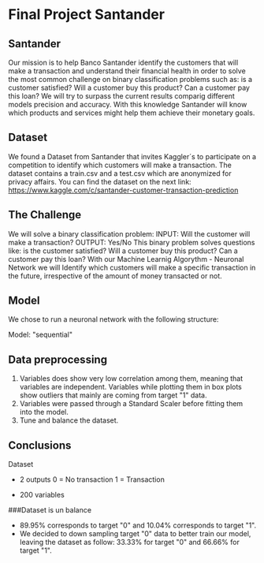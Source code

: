 # Final Project Santander

## Santander
Our mission is to help Banco Santander identify the customers that will make a transaction and understand their financial health in order to solve the most common challenge on binary classification problems such as: is a customer satisfied? Will a customer buy this product? Can a customer pay this loan? We will try to surpass the current results comparig different models precision and accuracy. With this knowledge Santander will know which products and services might help them achieve their monetary goals.

## Dataset
We found a Dataset from Santander that invites Kaggler´s to participate on a competition to identify which customers will make a transaction. The dataset contains a train.csv and a test.csv which are anonymized for privacy affairs. You can find the dataset on the next link:
https://www.kaggle.com/c/santander-customer-transaction-prediction

## The Challenge
We will solve a binary classification problem:
INPUT: Will the customer will make a transaction?
OUTPUT: Yes/No
This binary problem solves questions like: is the customer satisfied? Will a customer buy this product? Can a customer pay this loan?
With our Machine Learnig Algorythm - Neuronal Network we will Identify which customers will make a specific transaction in the future, irrespective of the amount of money transacted or not.

## Model
We chose to run a neuronal network with the following structure:

Model: "sequential"

## Data preprocessing
1. Variables does show very low correlation among them, meaning that variables are independent. Variables while plotting them in box plots show outliers that mainly are coming from target "1" data.
2. Variables were passed through a Standard Scaler before fitting them into the model.
3. Tune and balance the dataset.

## Conclusions
Dataset
- 2 outputs
    0 = No transaction
    1 = Transaction

- 200 variables

###Dataset is un balance
- 89.95% corresponds to target "0" and 10.04% corresponds to target "1".
- We decided to down sampling target "0" data to better train our model, leaving the dataset as follow: 33.33% for target "0" and 66.66% for target "1".



